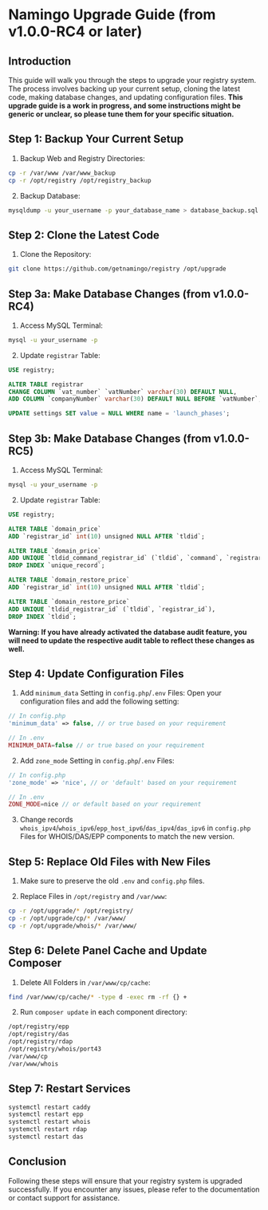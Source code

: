 # Namingo Upgrade Guide (from v1.0.0-RC4 or later)

## Introduction

This guide will walk you through the steps to upgrade your registry system. The process involves backing up your current setup, cloning the latest code, making database changes, and updating configuration files.
**This upgrade guide is a work in progress, and some instructions might be generic or unclear, so please tune them for your specific situation.**

## Step 1: Backup Your Current Setup

1. Backup Web and Registry Directories:

```bash
cp -r /var/www /var/www_backup
cp -r /opt/registry /opt/registry_backup
```

2. Backup Database:

```bash
mysqldump -u your_username -p your_database_name > database_backup.sql
```

## Step 2: Clone the Latest Code

1. Clone the Repository:

```bash
git clone https://github.com/getnamingo/registry /opt/upgrade
```

## Step 3a: Make Database Changes (from v1.0.0-RC4)

1. Access MySQL Terminal:

```bash
mysql -u your_username -p
```

2. Update `registrar` Table:

```sql
USE registry;

ALTER TABLE registrar 
CHANGE COLUMN `vat_number` `vatNumber` varchar(30) DEFAULT NULL,
ADD COLUMN `companyNumber` varchar(30) DEFAULT NULL BEFORE `vatNumber`;

UPDATE settings SET value = NULL WHERE name = 'launch_phases';
```

## Step 3b: Make Database Changes (from v1.0.0-RC5)

1. Access MySQL Terminal:

```bash
mysql -u your_username -p
```

2. Update `registrar` Table:

```sql
USE registry;

ALTER TABLE `domain_price`
ADD `registrar_id` int(10) unsigned NULL AFTER `tldid`;

ALTER TABLE `domain_price`
ADD UNIQUE `tldid_command_registrar_id` (`tldid`, `command`, `registrar_id`),
DROP INDEX `unique_record`;

ALTER TABLE `domain_restore_price`
ADD `registrar_id` int(10) unsigned NULL AFTER `tldid`;

ALTER TABLE `domain_restore_price`
ADD UNIQUE `tldid_registrar_id` (`tldid`, `registrar_id`),
DROP INDEX `tldid`;
```

**Warning: If you have already activated the database audit feature, you will need to update the respective audit table to reflect these changes as well.**

## Step 4: Update Configuration Files

1. Add `minimum_data` Setting in `config.php`/`.env` Files:
Open your configuration files and add the following setting:

```php
// In config.php
'minimum_data' => false, // or true based on your requirement

// In .env
MINIMUM_DATA=false // or true based on your requirement
```

2. Add `zone_mode` Setting in `config.php`/`.env` Files:

```php
// In config.php
'zone_mode' => 'nice', // or 'default' based on your requirement

// In .env
ZONE_MODE=nice // or default based on your requirement
```

3. Change records `whois_ipv4`/`whois_ipv6`/`epp_host_ipv6`/`das_ipv4`/`das_ipv6` in `config.php` Files for WHOIS/DAS/EPP components to match the new version.

## Step 5: Replace Old Files with New Files

1. Make sure to preserve the old `.env` and `config.php` files.

2. Replace Files in `/opt/registry` and `/var/www`:

```bash
cp -r /opt/upgrade/* /opt/registry/
cp -r /opt/upgrade/cp/* /var/www/
cp -r /opt/upgrade/whois/* /var/www/
```

## Step 6: Delete Panel Cache and Update Composer

1. Delete All Folders in `/var/www/cp/cache`:

```bash
find /var/www/cp/cache/* -type d -exec rm -rf {} +
```

2. Run `composer update` in each component directory:

```bash
/opt/registry/epp
/opt/registry/das
/opt/registry/rdap
/opt/registry/whois/port43
/var/www/cp
/var/www/whois
```

## Step 7: Restart Services

```bash
systemctl restart caddy
systemctl restart epp
systemctl restart whois
systemctl restart rdap
systemctl restart das
```

## Conclusion

Following these steps will ensure that your registry system is upgraded successfully. If you encounter any issues, please refer to the documentation or contact support for assistance.